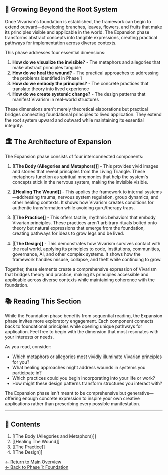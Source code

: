 ## 🌸 Growing Beyond the Root System

Once Vivarism's foundation is established, the framework can begin to extend outward—developing branches, leaves, flowers, and fruits that make its principles visible and applicable in the world. The Expansion phase transforms abstract concepts into tangible expressions, creating practical pathways for implementation across diverse contexts.

This phase addresses four essential dimensions:

1. **How do we visualize the invisible?** - The metaphors and allegories that make abstract principles tangible
2. **How do we heal the wound?** - The practical approaches to addressing the problems identified in Phase 1
3. **How do we embody the principles?** - The concrete practices that translate theory into lived experience
4. **How do we create systemic change?** - The design patterns that manifest Vivarism in real-world structures

These dimensions aren't merely theoretical elaborations but practical bridges connecting foundational principles to lived application. They extend the root system upward and outward while maintaining its essential integrity.

## 🏛️ The Architecture of Expansion

The Expansion phase consists of four interconnected components:

1. **[[The Body (Allegories and Metaphors)]]** - This provides vivid images and stories that reveal principles from the Living Triangle. These metaphors function as spiritual mnemonics that help the system's concepts stick in the nervous system, making the invisible visible.

2. **[[Healing The Wound]]** - This applies the framework to internal systems—addressing trauma, nervous system regulation, group dynamics, and other healing contexts. It shows how Vivarism creates conditions for authentic transformation while avoiding guru/therapy traps.

3. **[[The Practice]]** - This offers tactile, rhythmic behaviors that embody Vivarian principles. These practices aren't arbitrary rituals bolted onto theory but natural expressions that emerge from the foundation, creating pathways for ideas to grow legs and be lived.

4. **[[The Design]]** - This demonstrates how Vivarism survives contact with the real world, applying its principles to code, institutions, communities, governance, AI, and other complex systems. It shows how the framework handles misuse, collapse, and theft while continuing to grow.

Together, these elements create a comprehensive expression of Vivarism that bridges theory and practice, making its principles accessible and applicable across diverse contexts while maintaining coherence with the foundation.

## 📚 Reading This Section

While the Foundation phase benefits from sequential reading, the Expansion phase invites more exploratory engagement. Each component connects back to foundational principles while opening unique pathways for application. Feel free to begin with the dimension that most resonates with your interests or needs.

As you read, consider:
- Which metaphors or allegories most vividly illuminate Vivarian principles for you?
- What healing approaches might address wounds in systems you participate in?
- Which practices could you begin incorporating into your life or work?
- How might these design patterns transform structures you interact with?

The Expansion phase isn't meant to be comprehensive but generative—offering enough concrete expression to inspire your own creative applications rather than prescribing every possible manifestation.

---

## 📑 Contents

1. [[The Body (Allegories and Metaphors)]]
2. [[Healing The Wound]]
3. [[The Practice]]
4. [[The Design]]

[← Return to Main Overview](../README.md)  
[← Back to Phase 1: Foundation](../phase1_foundation/Foundation_Index.md) 